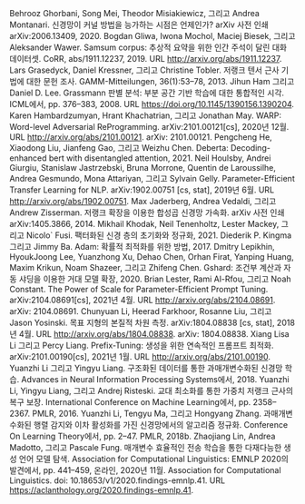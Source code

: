 Behrooz Ghorbani, Song Mei, Theodor Misiakiewicz, 그리고 Andrea Montanari. 신경망이 커널 방법을 능가하는 시점은 언제인가? arXiv 사전 인쇄 arXiv:2006.13409, 2020.
Bogdan Gliwa, Iwona Mochol, Maciej Biesek, 그리고 Aleksander Wawer. Samsum corpus: 추상적 요약을 위한 인간 주석이 달린 대화 데이터셋. CoRR, abs/1911.12237, 2019. URL http://arxiv.org/abs/1911.12237.
Lars Grasedyck, Daniel Kressner, 그리고 Christine Tobler. 저랭크 텐서 근사 기법에 대한 문헌 조사. GAMM-Mitteilungen, 36(1):53–78, 2013.
Jihun Ham 그리고 Daniel D. Lee. Grassmann 판별 분석: 부분 공간 기반 학습에 대한 통합적인 시각. ICML에서, pp. 376–383, 2008. URL https://doi.org/10.1145/1390156.1390204.
Karen Hambardzumyan, Hrant Khachatrian, 그리고 Jonathan May. WARP: Word-level Adversarial ReProgramming. arXiv:2101.00121[cs], 2020년 12월. URL http://arxiv.org/abs/2101.00121. arXiv: 2101.00121.
Pengcheng He, Xiaodong Liu, Jianfeng Gao, 그리고 Weizhu Chen. Deberta: Decoding-enhanced bert with disentangled attention, 2021.
Neil Houlsby, Andrei Giurgiu, Stanislaw Jastrzebski, Bruna Morrone, Quentin de Laroussilhe, Andrea Gesmundo, Mona Attariyan, 그리고 Sylvain Gelly. Parameter-Efficient Transfer Learning for NLP. arXiv:1902.00751 [cs, stat], 2019년 6월. URL http://arxiv.org/abs/1902.00751.
Max Jaderberg, Andrea Vedaldi, 그리고 Andrew Zisserman. 저랭크 확장을 이용한 합성곱 신경망 가속화. arXiv 사전 인쇄 arXiv:1405.3866, 2014.
Mikhail Khodak, Neil Tenenholtz, Lester Mackey, 그리고 Nicolo` Fusi. 팩터화된 신경 층의 초기화와 정규화, 2021.
Diederik P. Kingma 그리고 Jimmy Ba. Adam: 확률적 최적화를 위한 방법, 2017.
Dmitry Lepikhin, HyoukJoong Lee, Yuanzhong Xu, Dehao Chen, Orhan Firat, Yanping Huang, Maxim Krikun, Noam Shazeer, 그리고 Zhifeng Chen. Gshard: 조건부 계산과 자동 샤딩을 이용한 거대 모델 확장, 2020.
Brian Lester, Rami Al-Rfou, 그리고 Noah Constant. The Power of Scale for Parameter-Efficient Prompt Tuning. arXiv:2104.08691[cs], 2021년 4월. URL http://arxiv.org/abs/2104.08691. arXiv: 2104.08691.
Chunyuan Li, Heerad Farkhoor, Rosanne Liu, 그리고 Jason Yosinski. 목표 지형의 본질적 차원 측정. arXiv:1804.08838 [cs, stat], 2018년 4월. URL http://arxiv.org/abs/1804.08838. arXiv: 1804.08838.
Xiang Lisa Li 그리고 Percy Liang. Prefix-Tuning: 생성을 위한 연속적인 프롬프트 최적화. arXiv:2101.00190[cs], 2021년 1월. URL http://arxiv.org/abs/2101.00190.
Yuanzhi Li 그리고 Yingyu Liang. 구조화된 데이터를 통한 과매개변수화된 신경망 학습. Advances in Neural Information Processing Systems에서, 2018.
Yuanzhi Li, Yingyu Liang, 그리고 Andrej Risteski. 교대 최소화를 통한 가중치 저랭크 근사의 복구 보장. International Conference on Machine Learning에서, pp. 2358–2367. PMLR, 2016.
Yuanzhi Li, Tengyu Ma, 그리고 Hongyang Zhang. 과매개변수화된 행렬 감지와 이차 활성화를 가진 신경망에서의 알고리즘 정규화. Conference On Learning Theory에서, pp. 2–47. PMLR, 2018b.
Zhaojiang Lin, Andrea Madotto, 그리고 Pascale Fung. 매개변수 효율적인 전송 학습을 통한 다재다능한 생성 언어 모델 탐색. Association for Computational Linguistics: EMNLP 2020의 발견에서, pp. 441–459, 온라인, 2020년 11월. Association for Computational Linguistics. doi: 10.18653/v1/2020.findings-emnlp.41. URL https://aclanthology.org/2020.findings-emnlp.41.